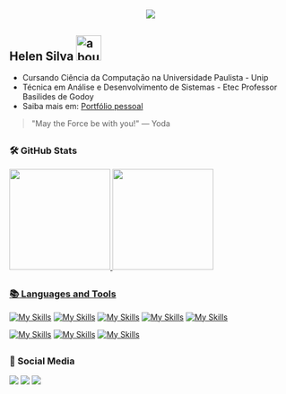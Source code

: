 <h1 align="center">
  <img src="https://readme-typing-svg.herokuapp.com?font=Fira+Code&weight=500&size=30&duration=4500&pause=100&color=5D8AD3&center=true&vCenter=true&width=440&lines=Hello+There+%F0%9F%91%8B!;Welcome+to+my+GitHub!">
</h1>

<h2 align="left">
  Helen Silva <img width="45" alt="about" src="https://cdn-icons-png.flaticon.com/512/924/924915.png">  
</h2> 

- Cursando Ciência da Computação na Universidade Paulista - Unip
- Técnica em Análise e Desenvolvimento de Sistemas - Etec Professor Basilides de Godoy
- Saiba mais em: <a href="https://helen-silv4.github.io/portfolio/" target="_blank">Portfólio pessoal</a>

> "May the Force be with you!" — Yoda

##

### :hammer_and_wrench: GitHub Stats

<div>
  <a href="[https://github.com/helen-silv4](https://github.com/helen-silv4)"> 
  <img height="180em" src="https://github-readme-stats-sigma-five.vercel.app/api?username=helen-silv4&show_icons=true&theme=tokyonight&include_all_commits=true"/>
  <img height="180em" src="https://github-readme-stats-sigma-five.vercel.app/api/top-langs/?username=helen-silv4&layout=compact&theme=tokyonight"/>
</div>

##

### :books: Languages and Tools
[![My Skills](https://skillicons.dev/icons?i=html,css,js)](https://skillicons.dev)
[![My Skills](https://skillicons.dev/icons?i=java)](https://skillicons.dev)
[![My Skills](https://skillicons.dev/icons?i=py)](https://skillicons.dev)
[![My Skills](https://skillicons.dev/icons?i=cs)](https://skillicons.dev)
[![My Skills](https://skillicons.dev/icons?i=mysql)](https://skillicons.dev)


[![My Skills](https://skillicons.dev/icons?i=idea,visualstudio,vscode)](https://skillicons.dev)
[![My Skills](https://skillicons.dev/icons?i=git,github)](https://skillicons.dev)
[![My Skills](https://skillicons.dev/icons?i=aws)](https://skillicons.dev)
##

### :round_pushpin: Social Media
<div> 
  <a href="https://www.linkedin.com/in/helen-silva-4a3035220/" target="_blank"><img src="https://img.shields.io/badge/-Linkedin-1c56b2?style=for-the-badge&logo=linkedin&logoColor=white" target="_blank"></a>
  <a href="https://discord.gg/aX2v8n5Hwx" target="_blank"><img src="https://img.shields.io/badge/Discord-7289DA?style=for-the-badge&logo=discord&logoColor=white" target="_blank"></a> 
  <a href = "mailto:helendev07@gmail.com"><img src="https://img.shields.io/badge/-Gmail-d31b1b?style=for-the-badge&logo=gmail&logoColor=white" target="_blank"></a>
</div>
